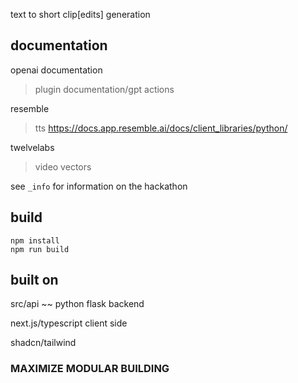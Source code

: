 text to short clip[edits] generation

## documentation
openai documentation
 > plugin documentation/gpt actions

resemble
 > tts
 > https://docs.app.resemble.ai/docs/client_libraries/python/

twelvelabs
 > video vectors

see ```_info``` for information on the hackathon

## build
```
npm install
npm run build
```

## built on
src/api ~~ python flask backend

next.js/typescript client side

shadcn/tailwind


### MAXIMIZE MODULAR BUILDING
